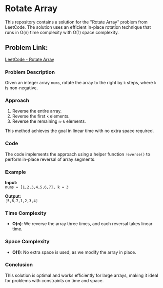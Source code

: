 # Rotate Array

This repository contains a solution for the "Rotate Array" problem from LeetCode. The solution uses an efficient in-place rotation technique that runs in O(n) time complexity with O(1) space complexity.


## Problem Link:
[LeetCode - Rotate Array](https://leetcode.com/problems/rotate-array/description/)

### Problem Description

Given an integer array `nums`, rotate the array to the right by `k` steps, where `k` is non-negative.

### Approach

1. Reverse the entire array.
2. Reverse the first `k` elements.
3. Reverse the remaining `n-k` elements.

This method achieves the goal in linear time with no extra space required.

### Code

The code implements the approach using a helper function `reverse()` to perform in-place reversal of array segments.

### Example

**Input:**  
`nums = [1,2,3,4,5,6,7], k = 3`

**Output:**  
`[5,6,7,1,2,3,4]`

### Time Complexity
- **O(n)**: We reverse the array three times, and each reversal takes linear time.

### Space Complexity
- **O(1)**: No extra space is used, as we modify the array in place.

### Conclusion

This solution is optimal and works efficiently for large arrays, making it ideal for problems with constraints on time and space.
